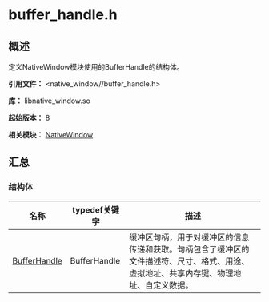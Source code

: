 # buffer_handle.h

## 概述

定义NativeWindow模块使用的BufferHandle的结构体。

**引用文件：** <native_window//buffer_handle.h>

**库：** libnative_window.so

**起始版本：** 8

**相关模块：** [NativeWindow](capi-nativewindow.md)

## 汇总

### 结构体

| 名称 | typedef关键字 | 描述 |
| -- | -- | -- |
| [BufferHandle](capi-bufferhandle.md) | BufferHandle | 缓冲区句柄，用于对缓冲区的信息传递和获取。句柄包含了缓冲区的文件描述符、尺寸、格式、用途、虚拟地址、共享内存键、物理地址、自定义数据。 |

